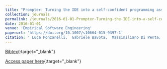```yaml
---
title: "Prompter: Turning the IDE into a self-confident programming assistant"
collection: journals
permalink: /journals/2016-01-01-Prompter-Turning-the-IDE-into-a-self-confident-programming-assistant
date: 2016-01-01
venue: 'Empirical Software Engineering'
paperurl: 'https://doi.org/10.1007/s10664-015-9397-1'
citation: ' Luca Ponzanelli,  Gabriele Bavota,  Massimiliano Di Penta,  Rocco Oliveto,  Michele Lanza, &quot;Prompter: Turning the IDE into a self-confident programming assistant.&quot; Empirical Software Engineering, 2016.'
---
```

[Bibtex](https://dblp.org/rec/bib/journals/ese/PonzanelliBPOL16){:target="_blank"}

[Access paper here](https://doi.org/10.1007/s10664-015-9397-1){:target="_blank"}
